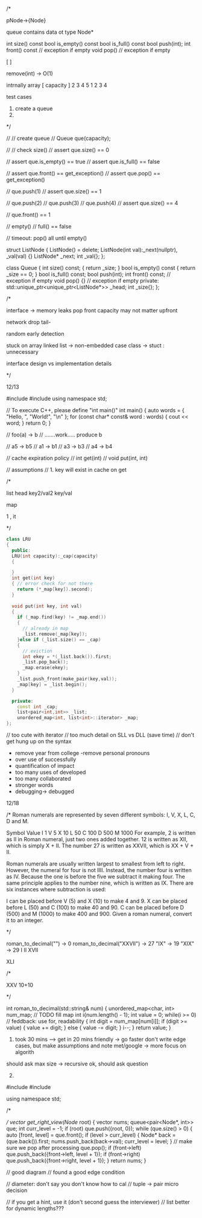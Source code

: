 /*


pNode->{Node}

queue contains data ot type Node*

int size() const
bool is_empty() const
bool is_full() const
bool push(int);
int front() const // exception if empty
void pop() // exception if empty

[   ]

remove(int) -> O(1)

intrnally
array [ capacity ]
2 3 4 5 1 2 3 4
      
test cases
1) create a queue
2) 

*/

// // create queue
// Queue que(capacity);

// // check size()
// assert que.size() == 0

// assert que.is_empty() == true
// assert que.is_full() == false

// assert que.front() == get_exception()
// assert que.pop() == get_exception()

// que.push(1)
// assert que.size() == 1


// que.push(2)
// que.push(3)
// que.push(4)
// assert que.size() == 4

// que.front() == 1

// empty()
// full() == false

// timeout: pop() all until empty()

struct ListNode
{
  ListNode() = delete;
  ListNode(int val):_next(nullptr), _val(val)
  {}
  ListNode* _next;
  int _val{};
};

class Queue
{
  int size() const;
  {
    return _size;
  }
  bool is_empty() const
  {
    return _size == 0;
  }
  bool is_full() const;
  bool push(int);
  int front() const; // exception if empty
  void pop()
  {} // exception if empty
  private:
    std::unique_ptr<unique_ptr<ListNode*>> _head;
    int _size{};
}; 

/*

interface -> memory leaks
pop
front
capacity may not matter upfront

network
drop tail- 

random early detection

stuck on array
linked list -> non-embedded case
class -> stuct : unnecessary

interface design vs implementation details


*/





12/13

#include <clocale>
#include <iostream>
using namespace std;

// To execute C++, please define "int main()"
int main() {
  auto words = { "Hello, ", "World!", "\n" };
  for (const char* const& word : words) {
    cout << word;
  }
  return 0;
}


// foo(a) -> b
// .......work..... produce b


// a5 -> b5
// a1 -> b1
// a3 -> b3
// a4 -> b4

// cache expiration policy
// int get(int)
// void put(int, int)


// assumptions
// 1. key will exist in cache on get

/*

list
head
key2/val2  key/val
              
map

1 , it

*/

```cpp
class LRU
{
  public:
  LRU(int capacity):_cap(capacity)
  {

  }
  int get(int key)
  { // error check for not there
    return (*_map[key]).second);
  }
  
  void put(int key, int val)
  {
    if (_map.find(key) != _map.end())
    {
      // already in map
      _list.remove(_map[key]);  
    }else if (_list.size() == _cap)
    {
      // eviction
      int ekey = *(_list.back()).first;
      _list.pop_back();
      _map.erase(ekey);
    }
    _list.push_front(make_pair(key,val));
    _map[key] = _list.begin();  
  }

  private:
    const int _cap;
    list<pair<int,int>> _list;
    unordered_map<int, list<int>::iterator> _map;
};


```

// too cute with iterator
// too much detail on SLL vs DLL (save time)
// don't get hung up on the syntax



- remove year from college
-remove personal pronouns
- over use of successfully
- quantification of impact
 - too many uses of developed
 - too many collaborated
 - stronger words
 - debugging-> debugged




12/18

/*
Roman numerals are represented by seven different symbols: I, V, X, L, C, D and M.

Symbol       Value
I             1
V             5
X             10
L             50
C             100
D             500
M             1000
For example, 2 is written as II in Roman numeral, just two ones added together. 12 is written as XII, which is simply X + II. The number 27 is written as XXVII, which is XX + V + II.

Roman numerals are usually written largest to smallest from left to right. However, the numeral for four is not IIII. Instead, the number four is written as IV. Because the one is before the five we subtract it making four. The same principle applies to the number nine, which is written as IX. There are six instances where subtraction is used:

I can be placed before V (5) and X (10) to make 4 and 9. 
X can be placed before L (50) and C (100) to make 40 and 90. 
C can be placed before D (500) and M (1000) to make 400 and 900.
Given a roman numeral, convert it to an integer.


*/


roman_to_decimal("") -> 0
roman_to_decimal("XXVII") -> 27
"IX" -> 19
"XIX" -> 29
I
II
XVII

XLI

/*

XXV
10+10




*/



int roman_to_decimal(std::string& num)
{
  unordered_map<char, int> num_map;
  // TODO fill map
  int i{num.length() - 1};
  int value = 0;
  while(i >= 0) // feddback: use for, readability
  {
    int digit = num_map[num[i]];
    if (digit >= value) {
      value += digit;
    }
    else
    {
      value -= digit;
    }
    i--;
  }
  return value;
}



1) took 30 mins --> get in 20 mins
  friendly -> 
  go faster
  don't write edge cases, but make assumptions and note
  met/google -> more focus on algorith

  should ask max size -> recursive ok, should ask question

2)  


#include <vector>
#include <queue>

using namespace std;


/*



*/
vector<int> get_right_view(Node* root)
{
  vector<int> nums;
  queue<pair<Node*, int>> que;
  int curr_level = -1;
  if (root) que.push({root, 0});
  while (que.size() > 0)
  {
    auto [front, level] = que.front();
    if (level > curr_level)
    {
      Node* back = (que.back()).first;
      nums.push_back(back->val);
      curr_level = level;
    }
    // make sure we pop after processing
    que.pop();
    if (front->left) que.push_back({front->left, level + 1});
    if (front->right) que.push_back({front->right, level + 1});
  }
  return nums;
}


// good diagram
// found a good edge condition

// diameter: don't say you don't know how to cal
// tuple -> pair micro decision

// if you get a hint, use it (don't second guess the interviewer)
// list better for dynamic lengths???





